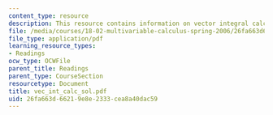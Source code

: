 ```yaml
---
content_type: resource
description: This resource contains information on vector integral calculus in space.
file: /media/courses/18-02-multivariable-calculus-spring-2006/26fa663d66219e8e2333cea8a40dac59_vec_int_calc_sol.pdf
file_type: application/pdf
learning_resource_types:
- Readings
ocw_type: OCWFile
parent_title: Readings
parent_type: CourseSection
resourcetype: Document
title: vec_int_calc_sol.pdf
uid: 26fa663d-6621-9e8e-2333-cea8a40dac59
---
```


